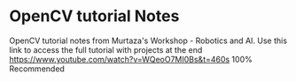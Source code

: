 # OpenCV tutorial Notes
OpenCV tutorial notes from Murtaza's Workshop - Robotics and AI. Use this link to access the full tutorial with projects at the end https://www.youtube.com/watch?v=WQeoO7MI0Bs&t=460s
100% Recommended
